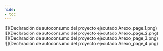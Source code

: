 ```yaml
---
hide:
- toc
---
```

![](Declaración de autoconsumo del proyecto ejecutado Anexo_page_1.png)
![](Declaración de autoconsumo del proyecto ejecutado Anexo_page_2.png)
![](Declaración de autoconsumo del proyecto ejecutado Anexo_page_3.png)
![](Declaración de autoconsumo del proyecto ejecutado Anexo_page_4.png)

 <style> 
body {
background-image: url('https://github.com/asolear/assets/blob/master/imgs/fondo3.jpg?raw=true'); 
background-repeat: no-repeat; 
background-attachment: fixed; /* background-size: cover; */ 
background-size: 100% 100%;
}
</style> 
